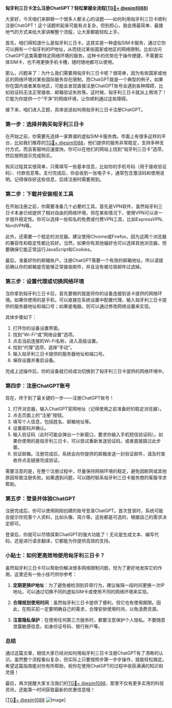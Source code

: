 **匈牙利三日卡怎么注册ChatGPT？轻松掌握全流程[[TG💪+ @esim1088](https://t.me/s/esim1088)]**

大家好，今天咱们来聊聊一个很多人都关心的话题——如何利用匈牙利三日卡顺利注册ChatGPT！这个话题听起来可能有点复杂，但别担心，我会用最简单、最接地气的方式来给大家讲解整个流程，让大家都能轻松上手。

首先，咱们得知道什么是匈牙利三日卡。这其实是一种虚拟SIM卡服务，通过它你可以拥有一个匈牙利的IP地址，从而绕过某些国家或地区的网络限制，比如访问ChatGPT这类需要特定网络环境的服务。这种卡的优势在于操作便捷，不需要实体SIM卡，也不用更换手机卡槽，随时随地都可以使用。

那么，问题来了：为什么我们需要用匈牙利三日卡呢？很简单，因为有些国家或地区的网络环境对某些国际服务存在限制，而ChatGPT就是一个典型的例子。如果你在国内或者某些地区，可能会发现直接注册ChatGPT账号会遇到各种障碍，比如验证码无法正常接收、邮箱验证失败等。这时候，匈牙利三日卡就派上用场了！它能为你提供一个“干净”的网络环境，让你顺利通过这些障碍。

接下来，咱们进入正题，具体说说如何用匈牙利三日卡注册ChatGPT。

### 第一步：选择并购买匈牙利三日卡

在开始之前，你需要先选择一家靠谱的虚拟SIM卡服务商。市面上有很多这样的平台，比如我们推荐的[TG💪+ @esim1088](https://t.me/s/esim1088)，他们提供的服务非常稳定，支持多种支付方式，而且客服响应速度快。你可以在他们的网站上找到“匈牙利三日卡”选项，然后按照提示完成购买。

购买过程其实很简单，只需填写一些基本信息，比如你的手机号码（用于接收验证码）、付款信息等。支付完成后，你会收到一张电子卡，通常包含激活码和使用说明。记得保存好这些信息，后续注册时需要用到。

### 第二步：下载并安装相关工具

在开始注册之前，你需要准备几个必要的工具。首先是VPN软件，虽然匈牙利三日卡本身已经提供了相对自由的网络环境，但在某些情况下，使用VPN可以进一步提升稳定性。你可以选择一些知名的免费或付费VPN工具，比如ExpressVPN、NordVPN等。

此外，还需要一个稳定的浏览器。建议使用Chrome或Firefox，因为这两个浏览器的兼容性和稳定性都比较好。当然，如果你有其他偏好也可以选择其他浏览器，但要确保它能正常运行JavaScript和Cookies。

最后，准备好你的邮箱账户。注册ChatGPT需要一个有效的邮箱地址，所以请提前确认你的邮箱是否能够正常接收邮件，并且没有被垃圾邮件过滤掉。

### 第三步：设置代理或切换网络环境

当你拿到匈牙利三日卡后，首先要做的就是将你的设备连接到该卡提供的网络环境。如果你使用的是手机，可以直接在系统设置中配置代理，输入匈牙利三日卡提供的服务器地址和端口号；如果是电脑，则可以通过修改网络设置来实现。

具体步骤如下：

1. 打开你的设备设置界面。
2. 找到“Wi-Fi”或“网络设置”选项。
3. 点击当前连接的Wi-Fi名称，进入高级设置。
4. 找到“代理”选项，选择“手动”。
5. 输入匈牙利三日卡提供的服务器地址和端口号。
6. 保存设置并重启设备。

完成上述操作后，你的设备就已经成功切换到了匈牙利三日卡提供的网络环境中。

### 第四步：注册ChatGPT账号

现在，终于到了最关键的一步——注册ChatGPT账号！

1. 打开浏览器，输入ChatGPT官网地址（记得使用之前准备好的稳定浏览器）。
2. 点击页面上的“注册”按钮。
3. 填写个人信息，包括姓名、邮箱地址等。
4. 设置密码并确认。
5. 输入验证码（此时可能会弹出一个新窗口，要求你输入手机短信验证码）。如果你使用的是匈牙利三日卡，可以尝试重新发送验证码，或者直接跳过此步骤。
6. 验证邮箱。注册完成后，系统会向你提供的邮箱发送一封验证邮件，请及时查收并点击链接完成验证。

需要注意的是，在整个注册过程中，尽量保持网络环境的稳定，避免因断网或其他原因导致注册失败。如果遇到问题，可以随时联系匈牙利三日卡服务商的客服寻求帮助。

### 第五步：登录并体验ChatGPT

注册完成后，你可以使用刚刚创建的账号登录ChatGPT。首次登录时，系统可能会提示你完善个人资料，比如头像、简介等。这些都是可选的，根据自己的需求决定即可。

登录后，你就可以尽情探索ChatGPT的强大功能了！无论是生成文本、编写代码，还是进行语言翻译，它都能为你提供高效的支持。

### 小贴士：如何更高效地使用匈牙利三日卡？

虽然匈牙利三日卡可以帮助你解决很多网络限制问题，但为了更好地发挥它的作用，这里还有一些小技巧供你参考：

1. **定期更换IP地址**：为了避免被检测到异常行为，建议每隔一段时间更换一次IP地址。可以通过切换不同的虚拟SIM卡或使用不同的网络环境来实现。
   
2. **合理规划使用时间**：虽然匈牙利三日卡提供了便利，但它也有使用期限。因此，在购买前一定要明确自己的需求，合理安排使用时间，以免浪费资源。

3. **注意隐私保护**：在使用任何第三方服务时，都要注意保护个人隐私。不要随意泄露敏感信息，如身份证号码、银行账户等。

### 总结

通过这篇文章，相信大家已经对如何用匈牙利三日卡注册ChatGPT有了清晰的认识。虽然整个流程看似复杂，但实际上只要按照步骤一步步操作，就能轻松搞定。希望这篇指南能对你有所帮助，祝你在使用ChatGPT的过程中收获满满的知识和灵感！

最后，再次提醒大家关注我们的[TG💪+ @esim1088](https://t.me/s/esim1088)，那里不仅有更多实用的科技资讯，还能第一时间获取最新的优惠信息哦！

[[TG💪+ @esim1088](https://t.me/s/esim1088) ![Image](https://i.postimg.cc/4NQfJmqS/Snipaste-2025-05-13-00-14-12.png)]